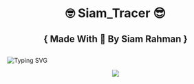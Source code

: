 <h1 align="center">🤓 Siam_Tracer 😎</h1>

<h2 align="center"> { Made With 💚 By Siam Rahman }</h2>
<h2 align="center"></h2>

<p href="https://git.io/typing-svg"><align="center"><img src="https://readme-typing-svg.demolab.com?font=Fira+Code&size=18&duration=3000&pause=500&color=00E61C&center=true&vCenter=true&width=435&lines=This+Tool+Is+Very+PowerFull;This+IP+Tracker+Tool;Made+By+Siam+Rahman%F0%9F%98%8E" alt="Typing SVG" /></p>

<p align="center">
  <img src="https://readme-typing-svg.demolab.com/?font=Fira+Code&size=14&duration=3000&pause=500&color=00E61C&center=true&vCenter=true&width=435&lines=Visit+%3A+https%3A%2F%2Fsiamtracer.haxorsiam.repl.co%2F">
</p>

